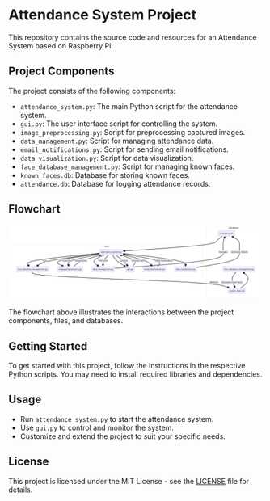 # Attendance System Project

This repository contains the source code and resources for an Attendance System based on Raspberry Pi.

## Project Components

The project consists of the following components:

- `attendance_system.py`: The main Python script for the attendance system.
- `gui.py`: The user interface script for controlling the system.
- `image_preprocessing.py`: Script for preprocessing captured images.
- `data_management.py`: Script for managing attendance data.
- `email_notifications.py`: Script for sending email notifications.
- `data_visualization.py`: Script for data visualization.
- `face_database_management.py`: Script for managing known faces.
- `known_faces.db`: Database for storing known faces.
- `attendance.db`: Database for logging attendance records.

## Flowchart

![Flowchart](flowchart3.png)

The flowchart above illustrates the interactions between the project components, files, and databases.

## Getting Started

To get started with this project, follow the instructions in the respective Python scripts. You may need to install required libraries and dependencies.

## Usage

- Run `attendance_system.py` to start the attendance system.
- Use `gui.py` to control and monitor the system.
- Customize and extend the project to suit your specific needs.

## License

This project is licensed under the MIT License - see the [LICENSE](LICENSE) file for details.
